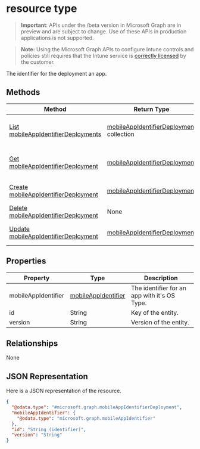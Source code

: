﻿#  resource type

> **Important**: APIs under the /beta version in Microsoft Graph are in preview and are subject to change. Use of these APIs in production applications is not supported.

> **Note:** Using the Microsoft Graph APIs to configure Intune controls and policies still requires that the Intune service is [correctly licensed](https://go.microsoft.com/fwlink/?linkid=839381) by the customer.

The identifier for the deployment an app.
## Methods
|Method|Return Type|Description|
|---|---|---|
|[List mobileAppIdentifierDeployments](../api/intune_mam_mobileappidentifierdeployment_list.md)|[mobileAppIdentifierDeployment](../resources/intune_mam_mobileappidentifierdeployment.md) collection|List properties and relationships of the [mobileAppIdentifierDeployment](../resources/intune_mam_mobileappidentifierdeployment.md) objects.|
|[Get mobileAppIdentifierDeployment](../api/intune_mam_mobileappidentifierdeployment_get.md)|[mobileAppIdentifierDeployment](../resources/intune_mam_mobileappidentifierdeployment.md)|Read properties and relationships of the [mobileAppIdentifierDeployment](../resources/intune_mam_mobileappidentifierdeployment.md) object.|
|[Create mobileAppIdentifierDeployment](../api/intune_mam_mobileappidentifierdeployment_create.md)|[mobileAppIdentifierDeployment](../resources/intune_mam_mobileappidentifierdeployment.md)|Create a new [mobileAppIdentifierDeployment](../resources/intune_mam_mobileappidentifierdeployment.md) object.|
|[Delete mobileAppIdentifierDeployment](../api/intune_mam_mobileappidentifierdeployment_delete.md)|None|Deletes a [mobileAppIdentifierDeployment](../resources/intune_mam_mobileappidentifierdeployment.md).|
|[Update mobileAppIdentifierDeployment](../api/intune_mam_mobileappidentifierdeployment_update.md)|[mobileAppIdentifierDeployment](../resources/intune_mam_mobileappidentifierdeployment.md)|Update the properties of a [mobileAppIdentifierDeployment](../resources/intune_mam_mobileappidentifierdeployment.md) object.|

## Properties
|Property|Type|Description|
|---|---|---|
|mobileAppIdentifier|[mobileAppIdentifier](../resources/intune_mam_mobileappidentifier.md)|The identifier for an app with it's OS Type.|
|id|String|Key of the entity.|
|version|String|Version of the entity.|

## Relationships
None
## JSON Representation
Here is a JSON representation of the resource.
<!-- {
  "blockType": "resource",
  "keyProperty": "id",
  "@odata.type": "microsoft.graph.mobileAppIdentifierDeployment"
}
-->
```json
{
  "@odata.type": "#microsoft.graph.mobileAppIdentifierDeployment",
  "mobileAppIdentifier": {
    "@odata.type": "microsoft.graph.mobileAppIdentifier"
  },
  "id": "String (identifier)",
  "version": "String"
}
```



